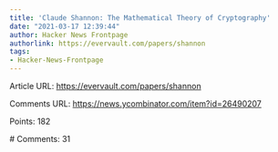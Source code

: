```yaml
---
title: 'Claude Shannon: The Mathematical Theory of Cryptography'
date: "2021-03-17 12:39:44"
author: Hacker News Frontpage
authorlink: https://evervault.com/papers/shannon
tags:
- Hacker-News-Frontpage
---
```


<p>Article URL: <a href="https://evervault.com/papers/shannon">https://evervault.com/papers/shannon</a></p>
<p>Comments URL: <a href="https://news.ycombinator.com/item?id=26490207">https://news.ycombinator.com/item?id=26490207</a></p>
<p>Points: 182</p>
<p># Comments: 31</p>
